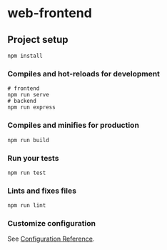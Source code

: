 # web-frontend

## Project setup
```
npm install
```

### Compiles and hot-reloads for development
```
# frontend
npm run serve
# backend
npm run express
```

### Compiles and minifies for production
```
npm run build
```

### Run your tests
```
npm run test
```

### Lints and fixes files
```
npm run lint
```

### Customize configuration
See [Configuration Reference](https://cli.vuejs.org/config/).
